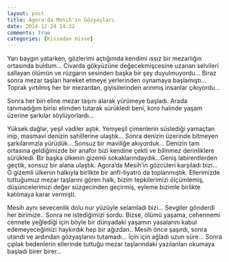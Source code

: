 ```yaml
---
layout: post
title: Agora'da Mesih'in Gözyaşları
date: 2014-12-24 14:32
comments: true
categories: [Kissadan Hisse]
---
```

Yarı baygın yatarken, gözlerimi açtığımda kendimi ıssız bir mezarlığın ortasında buldum… Civarda gökyüzüne değecekmişcesine uzanan selvileri sallayan ölümün ve rüzgarın sesinden başka bir şey duyulmuyordu… Biraz sonra mezar taşları hareket etmeye yerlerinden oynamaya başlamıştı… Toprak yırtılmış her bir mezardan, giyisilerinden arınmış insanlar çıkıyordu…<span id="more-43"></span>

Sonra her biri eline mezar taşını alarak yürümeye başladı. Arada tanımadığım birisi elimden tutarak sürükledi beni, koro halinde yaşam üzerine şarkılar söylüyorlardı…

Yüksek dağlar, yeşil vadiler aştık. Yemyeşil çimenlerin süslediği yamaçtan inip, masmavi denizin sahillerine ulaştık… Sonra denizin üzerinde bitmeyen şarkılarımzla yürüdük… Sonsuz bir maviliğe akıyorduk… Denizin tam ortasına geldiğimizde bir anafor bizi kendine çekti ve bilinmez derinliklere sürükledi. Bir başka ülkenin gizemli sokaklarındaydık…Geniş labirentlerden geçtik, sonsuz bir alana ulaştık. Agora’da Mesih’in gözcüleri karşıladı bizi… O gizemli ülkenin halkıyla birlikte bir anfi-tiyatro da toplanmıştık. Ellerimizde tuttuğumuz mezar taşlarını gören halk, bizim tepkilerimizi ölçümlemiş, düşüncelerimizi değer süzgecinden geçirmiş, eyleme bizimle birlikte katılmaya karar vermişti.

Mesih aynı sevecenlik dolu nur yüzüyle selamladı bizi… Sevgiler gönderdi her birimize.. Sonra ne istediğimizi sordu. Bizse, ölümü yaşama, cehennemi cennete yeğlediği için böyle bir dünyadaki yaşamın yasalarını kabul edemeyeceğimizi haykırdık hep bir ağızdan.. Mesih önce şaşırdı, sonra utandı ve ardından gözyaşlarını tutamadı… İçin için ağladı uzun süre… Sonra çıplak bedenlerin ellerinde tuttuğu mezar taşlarındaki yazılanları okumaya  başladı birer birer…
